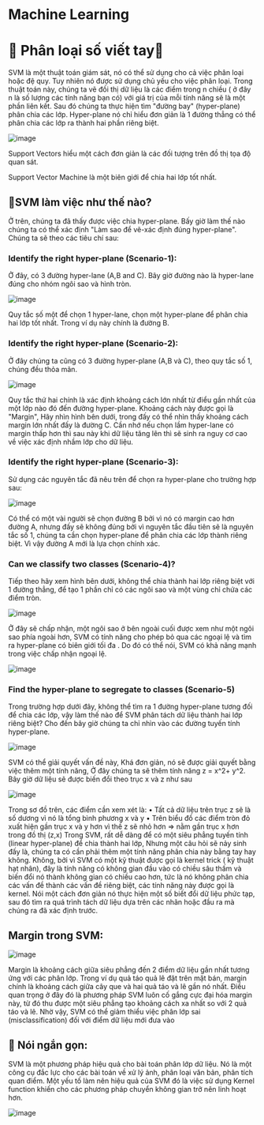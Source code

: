 # Machine Learning
# 📝 Phân loại số viết tay📝 
SVM là một thuật toán giám sát, nó có thể sử dụng cho cả việc phân loại hoặc đệ quy. Tuy nhiên nó được sử dụng chủ yếu cho việc phân loại. Trong thuật toán này, chúng ta vẽ đồi thị dữ liệu là các điểm trong n chiều ( ở đây n là số lượng các tính năng bạn có) với giá trị của mỗi tính năng sẽ là một phần liên kết. Sau đó chúng ta thực hiện tìm "đường bay" (hyper-plane) phân chia các lớp. Hyper-plane nó chỉ hiểu đơn giản là 1 đường thẳng có thể phân chia các lớp ra thành hai phần riêng biệt.

![image](https://github.com/user-attachments/assets/f7a63747-a4fb-4097-b226-d04dd15f4b10)

Support Vectors hiểu một cách đơn giản là các đối tượng trên đồ thị tọa độ quan sát.

Support Vector Machine là một biên giới để chia hai lớp tốt nhất.


## 💬SVM làm việc như thế nào?
Ở trên, chúng ta đã thấy được việc chia hyper-plane. Bấy giờ làm thế nào chúng ta có thể xác định "Làm sao để vẽ-xác định đúng hyper-plane". Chúng ta sẽ theo các tiêu chí sau:

  ### Identify the right hyper-plane (Scenario-1):
Ở đây, có 3 đường hyper-lane (A,B and C). Bây giờ đường nào là hyper-lane đúng cho nhóm ngôi sao và hình tròn.

![image](https://github.com/user-attachments/assets/2e4ca80f-487f-4418-8cd4-98676bf78e54)

Quy tắc số một để chọn 1 hyper-lane, chọn một hyper-plane để phân chia hai lớp tốt nhất. Trong ví dụ này chính là đường B.

  ### Identify the right hyper-plane (Scenario-2):
Ở đây chúng ta cũng có 3 đường hyper-plane (A,B và C), theo quy tắc số 1, chúng đều thỏa mãn.

![image](https://github.com/user-attachments/assets/6602c519-f89c-4f71-bc9c-532180c395dd)

Quy tắc thứ hai chính là xác định khoảng cách lớn nhất từ điểu gần nhất của một lớp nào đó đến đường hyper-plane. Khoảng cách này được gọi là "Margin", Hãy nhìn hình bên dưới, trong đấy có thể nhìn thấy khoảng cách margin lớn nhất đấy là đường C. Cần nhớ nếu chọn lầm hyper-lane có margin thấp hơn thì sau này khi dữ liệu tăng lên thì sẽ sinh ra nguy cơ cao về việc xác định nhầm lớp cho dữ liệu.

  ### Identify the right hyper-plane (Scenario-3):
Sử dụng các nguyên tắc đã nêu trên để chọn ra hyper-plane cho trường hợp sau: 

![image](https://github.com/user-attachments/assets/66ff039d-ebdb-47a0-83e4-8d7e881b16b1)

Có thể có một vài người sẽ chọn đường B bởi vì nó có margin cao hơn đường A, nhưng đấy sẽ không đúng bởi vì nguyên tắc đầu tiên sẽ là nguyên tắc số 1, chúng ta cần chọn hyper-plane để phân chia các lớp thành riêng biệt. Vì vậy đường A mới là lựa chọn chính xác.

  ### Can we classify two classes (Scenario-4)?
Tiếp theo hãy xem hình bên dưới, không thể chia thành hai lớp riêng biệt với 1 đường thẳng, để tạo 1 phần chỉ có các ngôi sao và một vùng chỉ chứa các điểm tròn.

![image](https://github.com/user-attachments/assets/a1b575d5-b186-4e8d-93c9-1681bcb61324)

Ở đây sẽ chấp nhận, một ngôi sao ở bên ngoài cuối được xem như một ngôi sao phía ngoài hơn, SVM có tính năng cho phép bỏ qua các ngoại lệ và tìm ra hyper-plane có biên giới tối đa . Do đó có thể nói, SVM có khả năng mạnh trong việc chấp nhận ngoại lệ.

![image](https://github.com/user-attachments/assets/18213ad5-02ce-4d41-9955-75ad015d0f0f)

  ### Find the hyper-plane to segregate to classes (Scenario-5)
Trong trường hợp dưới đây, không thể tìm ra 1 đường hyper-plane tương đối để chia các lớp, vậy làm thế nào để SVM phân tách dữ liệu thành hai lớp riêng biệt? Cho đến bây giờ chúng ta chỉ nhìn vào các đường tuyến tính hyper-plane.

![image](https://github.com/user-attachments/assets/1c155c2b-24bd-4ee2-9d43-ad6774b1b4b4)

SVM có thể giải quyết vấn đề này, Khá đơn giản, nó sẽ được giải quyết bằng việc thêm một tính năng, Ở đây chúng ta sẽ thêm tính năng z = x^2+ y^2. Bây giờ dữ liệu sẽ được biến đổi theo trục x và z như sau

![image](https://github.com/user-attachments/assets/9e498a7d-6c99-489e-81e5-bb3bf93413d7)

Trong sơ đồ trên, các điểm cần xem xét là: • Tất cả dữ liệu trên trục z sẽ là số dương vì nó là tổng bình phương x và y • Trên biểu đồ các điểm tròn đỏ xuất hiện gần trục x và y hơn vì thế z sẽ nhỏ hơn => nằm gần trục x hơn trong đồ thị (z,x) Trong SVM, rất dễ dàng để có một siêu phẳng tuyến tính (linear hyper-plane) để chia thành hai lớp, Nhưng một câu hỏi sẽ nảy sinh đấy là, chúng ta có cần phải thêm một tính năng phân chia này bằng tay hay không. Không, bởi vì SVM có một kỹ thuật được gọi là kernel trick ( kỹ thuật hạt nhân), đây là tính năng có không gian đầu vào có chiều sâu thấm và biến đổi nó thành không gian có chiều cao hơn, tức là nó không phân chia các vấn đề thành các vấn đề riêng biệt, các tính năng này được gọi là kernel. Nói một cách đơn giản nó thực hiện một số biết đổi dữ liệu phức tạp, sau đó tìm ra quá trình tách dữ liệu dựa trên các nhãn hoặc đầu ra mà chúng ra đã xác định trước.

## Margin trong SVM:

![image](https://github.com/user-attachments/assets/f3fad7a3-2ca1-46a9-9469-1acca9eb869c)

Margin là khoảng cách giữa siêu phẳng đến 2 điểm dữ liệu gần nhất tương ứng với các phân lớp. Trong ví dụ quả táo quả lê đặt trên mặt bán, margin chính là khoảng cách giữa cây que và hai quả táo và lê gần nó nhất. Điều quan trọng ở đây đó là phương pháp SVM luôn cố gắng cực đại hóa margin này, từ đó thu được một siêu phẳng tạo khoảng cách xa nhất so với 2 quả táo và lê. Nhờ vậy, SVM có thể giảm thiểu việc phân lớp sai (misclassification) đối với điểm dữ liệu mới đưa vào

## 🧪 Nói ngắn gọn:
 SVM là một phương pháp hiệu quả cho bài toán phân lớp dữ liệu. Nó là một công cụ đắc lực cho các bài toán về xử lý ảnh, phân loại văn bản, phân tích quan điểm. Một yếu tố làm nên hiệu quả của SVM đó là việc sử dụng Kernel function khiến cho các phương pháp chuyển không gian trở nên linh hoạt hơn.
 
![image](https://github.com/user-attachments/assets/af6145da-aa0c-4d6c-aec6-26e41ac88efd)
